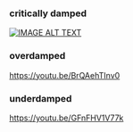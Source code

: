 
### critically damped
[![IMAGE ALT TEXT](http://img.youtube.com/vi/oH5kQ3KaX1A/0.jpg)](http://www.youtube.com/watch?v=oH5kQ3KaX1A "Critically damped")


### overdamped
https://youtu.be/BrQAehTInv0


### underdamped
https://youtu.be/GFnFHV1V77k
